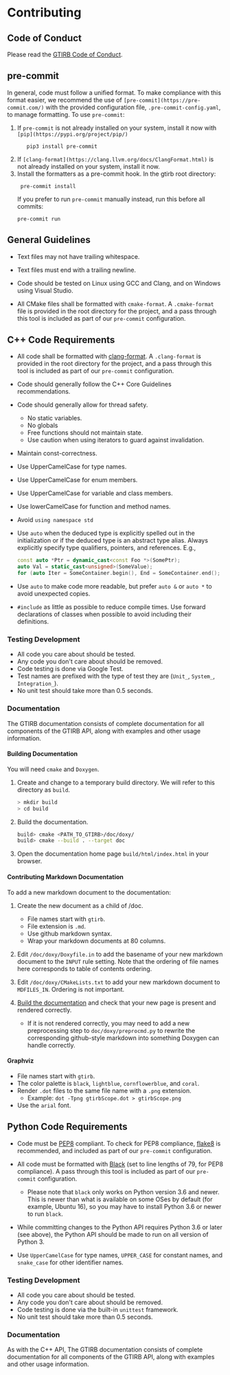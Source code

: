 Contributing
============


## Code of Conduct

Please read the [GTIRB Code of Conduct](CODE_OF_CONDUCT.md).

## pre-commit

In general, code must follow a unified format. To make compliance with this format easier,
we recommend the use of `[pre-commit](https://pre-commit.com/)`
with the provided configuration file, `.pre-commit-config.yaml`, to manage formatting.
To use `pre-commit`:

1. If `pre-commit` is not already installed on your system, install it now with `[pip](https://pypi.org/project/pip/)`
   ```shell
      pip3 install pre-commit
   ```
2. If `[clang-format](https://clang.llvm.org/docs/ClangFormat.html)`
   is not already installed on your system, install it now.
3. Install the formatters as a pre-commit hook. In the gtirb root directory:
   ```shell
    pre-commit install
   ```
   If you prefer to run `pre-commit` manually instead, run this before all commits:
   ```shell
   pre-commit run
   ```

## General Guidelines

- Text files may not have trailing whitespace.

- Text files must end with a trailing newline.

- Code should be tested on Linux using GCC and Clang,
  and on Windows using Visual Studio.

- All CMake files shall be formatted with `cmake-format`. A `.cmake-format` file is
  provided in the root directory for the project,
  and a pass through this tool is included as part of our `pre-commit` configuration.

## C++ Code Requirements

- All code shall be formatted with [clang-format](https://clang.llvm.org/docs/ClangFormat.html).
  A `.clang-format` is provided in the root directory for the project,
  and a pass through this tool is included as part of our `pre-commit` configuration.

- Code should generally follow the C++ Core Guidelines recommendations.

- Code should generally allow for thread safety.
	- No static variables.
	- No globals
	- Free functions should not maintain state.
	- Use caution when using iterators to guard against invalidation.

- Maintain const-correctness.

- Use UpperCamelCase for type names.

- Use UpperCamelCase for enum members.

- Use UpperCamelCase for variable and class members.

- Use lowerCamelCase for function and method names.

- Avoid `using namespace std`

- Use `auto` when the deduced type is explicitly spelled out in the
  initialization or if the deduced type is an abstract type
  alias.  Always explicitly specify type qualifiers, pointers, and
  references.  E.g.,
  ```c++
  const auto *Ptr = dynamic_cast<const Foo *>(SomePtr);
  auto Val = static_cast<unsigned>(SomeValue);
  for (auto Iter = SomeContainer.begin(), End = SomeContainer.end(); Iter != End; ++Iter) {}
  ```

- Use `auto` to make code more readable, but prefer `auto &` or `auto *`
  to avoid unexpected copies.

- `#include` as little as possible to reduce compile times. Use
  forward declarations of classes when possible to avoid including
  their definitions.


### Testing Development

- All code you care about should be tested.
- Any code you don't care about should be removed.
- Code testing is done via Google Test.
- Test names are prefixed with the type of test they are (`Unit_`, `System_`, `Integration_`).
- No unit test should take more than 0.5 seconds.


### Documentation

The GTIRB documentation consists of complete documentation for all
components of the GTIRB API, along with examples and other usage
information.


#### Building Documentation

You will need `cmake` and `Doxygen`.

1. Create and change to a temporary build directory. We will refer to
   this directory as `build`.

   ```bash
   > mkdir build
   > cd build
   ```


2. Build the documentation.

   ```bash
   build> cmake <PATH_TO_GTIRB>/doc/doxy/
   build> cmake --build . --target doc
   ```

3. Open the documentation home page `build/html/index.html`
   in your browser.


#### Contributing Markdown Documentation

To add a new markdown document to the documentation:

1. Create the new document as a child of /doc.
   - File names start with `gtirb`.
   - File extension is `.md`.
   - Use github markdown syntax.
   - Wrap your markdown documents at 80 columns.

2. Edit `/doc/doxy/Doxyfile.in` to add the basename of your new markdown
   document to the `INPUT` rule setting. Note that the ordering of
   file names here corresponds to table of contents ordering.

3. Edit `/doc/doxy/CMakeLists.txt` to add your new markdown document
   to  `MDFILES_IN`. Ordering is not important.

4. [Build the documentation](#building-documentation) and check that
   your new page is present and rendered correctly.
   - If it is not rendered correctly, you may need to add a new
     preprocessing step to `doc/doxy/preprocmd.py` to rewrite the
     corresponding github-style markdown into something Doxygen
     can handle correctly.

#### Graphviz

- File names start with `gtirb`.
- The color palette is `black`, `lightblue`, `cornflowerblue`, and `coral`.
- Render `.dot` files to the same file name with a `.png` extension.
	* Example: `dot -Tpng gtirbScope.dot > gtirbScope.png`
- Use the `arial` font.

## Python Code Requirements

- Code must be [PEP8](https://www.python.org/dev/peps/pep-0008/) compliant.
  To check for PEP8 compliance, [flake8](https://pypi.org/project/flake8/) is recommended,
  and included as part of our `pre-commit` configuration.

- All code must be formatted with [Black](https://pypi.org/project/black/)
  (set to line lengths of 79, for PEP8 compliance).
  A pass through this tool is included as part of our `pre-commit` configuration.
  - Please note that `black` only works on Python version 3.6 and newer.
    This is newer than what is available on some OSes by default (for example, Ubuntu 16),
    so you may have to install Python 3.6 or newer to run `black`.

- While committing changes to the Python API requires Python 3.6 or later (see above),
  the Python API should be made to run on all version of Python 3.

- Use `UpperCamelCase` for type names, `UPPER_CASE` for constant names,
  and `snake_case` for other identifier names.

### Testing Development

- All code you care about should be tested.
- Any code you don't care about should be removed.
- Code testing is done via the built-in `unittest` framework.
- No unit test should take more than 0.5 seconds.

### Documentation

As with the C++ API, The GTIRB documentation consists of complete documentation for all
components of the GTIRB API, along with examples and other usage information.

<!-- TODO: documentation via Sphinx -->
